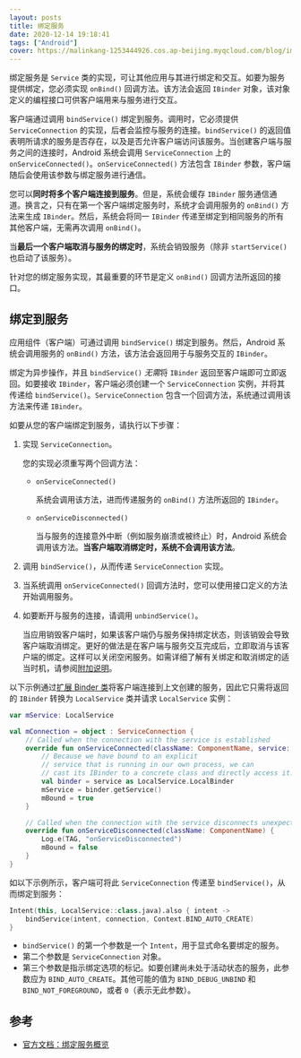 ```yaml
---
layout: posts
title: 绑定服务
date: 2020-12-14 19:18:41
tags: ["Android"]
cover: https://malinkang-1253444926.cos.ap-beijing.myqcloud.com/blog/images/cover/千与千寻05.png
---
```


绑定服务是 `Service` 类的实现，可让其他应用与其进行绑定和交互。如要为服务提供绑定，您必须实现 `onBind()` 回调方法。该方法会返回 `IBinder` 对象，该对象定义的编程接口可供客户端用来与服务进行交互。

客户端通过调用 `bindService()` 绑定到服务。调用时，它必须提供 `ServiceConnection` 的实现，后者会监控与服务的连接。`bindService()` 的返回值表明所请求的服务是否存在，以及是否允许客户端访问该服务。当创建客户端与服务之间的连接时，Android 系统会调用 `ServiceConnection` 上的 `onServiceConnected()`。`onServiceConnected()` 方法包含 `IBinder` 参数，客户端随后会使用该参数与绑定服务进行通信。

您可以**同时将多个客户端连接到服务**。但是，系统会缓存 `IBinder` 服务通信通道。换言之，只有在第一个客户端绑定服务时，系统才会调用服务的 `onBind()` 方法来生成 `IBinder`。然后，系统会将同一 `IBinder` 传递至绑定到相同服务的所有其他客户端，无需再次调用 `onBind()`。

当**最后一个客户端取消与服务的绑定时**，系统会销毁服务（除非 `startService()` 也启动了该服务）。

针对您的绑定服务实现，其最重要的环节是定义 `onBind()` 回调方法所返回的接口。

## 绑定到服务

应用组件（客户端）可通过调用 `bindService()` 绑定到服务。然后，Android 系统会调用服务的 `onBind()` 方法，该方法会返回用于与服务交互的 `IBinder`。

绑定为异步操作，并且 `bindService()` *无需*将 `IBinder` 返回至客户端即可立即返回。如要接收 `IBinder`，客户端必须创建一个 `ServiceConnection` 实例，并将其传递给 `bindService()`。`ServiceConnection` 包含一个回调方法，系统通过调用该方法来传递 `IBinder`。

如要从您的客户端绑定到服务，请执行以下步骤：

1. 实现 `ServiceConnection`。

   您的实现必须重写两个回调方法：

   - `onServiceConnected()`

     系统会调用该方法，进而传递服务的 `onBind()` 方法所返回的 `IBinder`。

   - `onServiceDisconnected()`

     当与服务的连接意外中断（例如服务崩溃或被终止）时，Android 系统会调用该方法。**当客户端取消绑定时，系统不会调用该方法**。

2. 调用 `bindService()`，从而传递 `ServiceConnection` 实现。

3. 当系统调用 `onServiceConnected()` 回调方法时，您可以使用接口定义的方法开始调用服务。

4. 如要断开与服务的连接，请调用 `unbindService()`。

   当应用销毁客户端时，如果该客户端仍与服务保持绑定状态，则该销毁会导致客户端取消绑定。更好的做法是在客户端与服务交互完成后，立即取消与该客户端的绑定。这样可以关闭空闲服务。如需详细了解有关绑定和取消绑定的适当时机，请参阅[附加说明](https://developer.android.com/guide/components/bound-services#Additional_Notes)。

以下示例通过[扩展 Binder 类](https://developer.android.com/guide/components/bound-services#Binder)将客户端连接到上文创建的服务，因此它只需将返回的 `IBinder` 转换为 `LocalService` 类并请求 `LocalService` 实例：

```kotlin
var mService: LocalService

val mConnection = object : ServiceConnection {
    // Called when the connection with the service is established
    override fun onServiceConnected(className: ComponentName, service: IBinder) {
        // Because we have bound to an explicit
        // service that is running in our own process, we can
        // cast its IBinder to a concrete class and directly access it.
        val binder = service as LocalService.LocalBinder
        mService = binder.getService()
        mBound = true
    }

    // Called when the connection with the service disconnects unexpectedly
    override fun onServiceDisconnected(className: ComponentName) {
        Log.e(TAG, "onServiceDisconnected")
        mBound = false
    }
}
```

如以下示例所示，客户端可将此 `ServiceConnection` 传递至 `bindService()`，从而绑定到服务：

```kotlin
Intent(this, LocalService::class.java).also { intent ->
    bindService(intent, connection, Context.BIND_AUTO_CREATE)
}
```

* `bindService()` 的第一个参数是一个 `Intent`，用于显式命名要绑定的服务。
* 第二个参数是 `ServiceConnection` 对象。
* 第三个参数是指示绑定选项的标记。如要创建尚未处于活动状态的服务，此参数应为 `BIND_AUTO_CREATE`。其他可能的值为 `BIND_DEBUG_UNBIND` 和 `BIND_NOT_FOREGROUND`，或者 `0`（表示无此参数）。



## 参考

* [官方文档：绑定服务概览](https://developer.android.com/guide/components/bound-services)